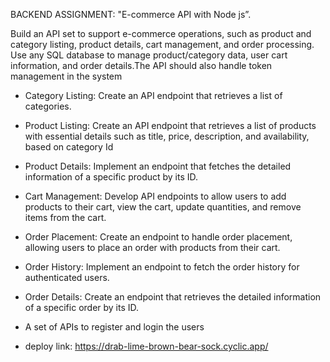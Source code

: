 BACKEND ASSIGNMENT: "E-commerce API with Node js”.

Build an API set to support e-commerce operations, such as product and category listing, product details, cart management, and order processing. Use any SQL database to manage product/category data, user cart information, and order details.The API should also handle token management in the system

- Category Listing: Create an API endpoint that retrieves a list of categories.
- Product Listing: Create an API endpoint that retrieves a list of products with essential details such as title, price, description, and availability, based on category Id

- Product Details: Implement an endpoint that fetches the detailed information of a specific product by its ID.
- Cart Management: Develop API endpoints to allow users to add products to their cart, view the cart, update quantities, and remove items from the cart.
- Order Placement: Create an endpoint to handle order placement, allowing users to place an order with products from their cart.
- Order History: Implement an endpoint to fetch the order history for authenticated users.
- Order Details: Create an endpoint that retrieves the detailed information of a specific order by its ID.
- A set of APIs to register and login the users

- deploy link: https://drab-lime-brown-bear-sock.cyclic.app/
